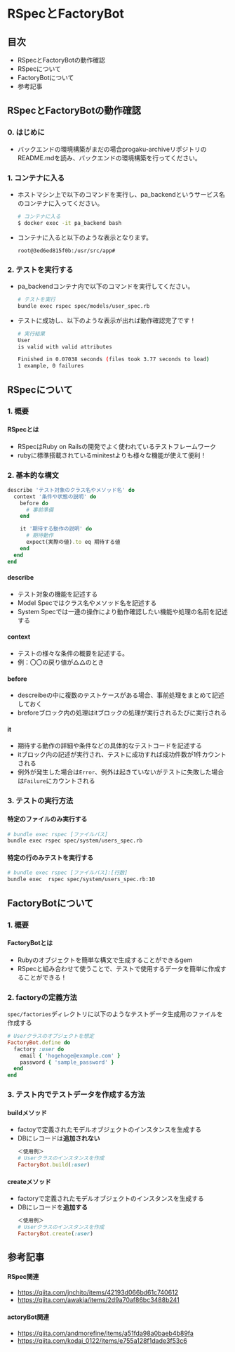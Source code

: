 # RSpecとFactoryBot
## 目次
- RSpecとFactoryBotの動作確認
- RSpecについて
- FactoryBotについて
- 参考記事

## RSpecとFactoryBotの動作確認
### 0. はじめに
- バックエンドの環境構築がまだの場合progaku-archiveリポジトリのREADME.mdを読み、バックエンドの環境構築を行ってください。

### 1. コンテナに入る
- ホストマシン上で以下のコマンドを実行し、pa_backendというサービス名のコンテナに入ってください。
  ```bash
  # コンテナに入る
  $ docker exec -it pa_backend bash
  ```
- コンテナに入ると以下のような表示となります。
  ```
  root@3ed6ed815f0b:/usr/src/app#
  ```

### 2. テストを実行する
- pa_backendコンテナ内で以下のコマンドを実行してください。
  ```bash
  # テストを実行
  bundle exec rspec spec/models/user_spec.rb
  ```
- テストに成功し、以下のような表示が出れば動作確認完了です！
  ```bash
  # 実行結果
  User
  is valid with valid attributes

  Finished in 0.07038 seconds (files took 3.77 seconds to load)
  1 example, 0 failures
  ```

## RSpecについて
### 1. 概要
#### RSpecとは
- RSpecはRuby on Railsの開発でよく使われているテストフレームワーク
- rubyに標準搭載されているminitestよりも様々な機能が使えて便利！

### 2. 基本的な構文
```ruby
describe 'テスト対象のクラス名やメソッド名' do
  context '条件や状態の説明' do
    before do
      # 事前準備
    end

    it '期待する動作の説明' do
      # 期待動作
      expect(実際の値).to eq 期待する値
    end
  end
end
```
#### describe
- テスト対象の機能を記述する
- Model Specではクラス名やメソッド名を記述する
- System Specでは一連の操作により動作確認したい機能や処理の名前を記述する
#### context
- テストの様々な条件の概要を記述する。
- 例：〇〇の戻り値が△△のとき
#### before
- descreibeの中に複数のテストケースがある場合、事前処理をまとめて記述しておく
- breforeブロック内の処理はitブロックの処理が実行されるたびに実行される
#### it
- 期待する動作の詳細や条件などの具体的なテストコードを記述する
- itブロック内の記述が実行され、テストに成功すれば成功件数が1件カウントされる
- 例外が発生した場合は`Error`、例外は起きていないがテストに失敗した場合は`Failure`にカウントされる

### 3. テストの実行方法
#### 特定のファイルのみ実行する
```bash
# bundle exec rspec [ファイルパス]
bundle exec rspec spec/system/users_spec.rb
```
#### 特定の行のみテストを実行する
```bash
# bundle exec rspec [ファイルパス]:[行数]
bundle exec  rspec spec/system/users_spec.rb:10
```

## FactoryBotについて
### 1. 概要
#### FactoryBotとは
- Rubyのオブジェクトを簡単な構文で生成することができるgem
- RSpecと組み合わせて使うことで、テストで使用するデータを簡単に作成することができる！

### 2. factoryの定義方法
`spec/factories`ディレクトリに以下のようなテストデータ生成用のファイルを作成する
  ```ruby
  # Userクラスのオブジェクトを想定
  FactoryBot.define do
    factory :user do
      email { 'hogehoge@example.com' }
      password { 'sample_password' }
    end
  end
  ```
### 3. テスト内でテストデータを作成する方法
#### buildメソッド
- factoyで定義されたモデルオブジェクトのインスタンスを生成する
- DBにレコードは**追加されない**
  ```ruby
  ＜使用例＞
  # Userクラスのインスタンスを作成
  FactoryBot.build(:user)
  ```
#### createメソッド
- factoryで定義されたモデルオブジェクトのインスタンスを生成する
- DBにレコードを**追加する**
  ```ruby
  ＜使用例＞
  # Userクラスのインスタンスを作成
  FactoryBot.create(:user)
  ```

## 参考記事
#### RSpec関連
- https://qiita.com/jnchito/items/42193d066bd61c740612
- https://qiita.com/awakia/items/2d9a70af86bc3488b241
#### actoryBot関連
- https://qiita.com/andmorefine/items/a51fda98a0baeb4b89fa
- https://qiita.com/kodai_0122/items/e755a128f1dade3f53c6
